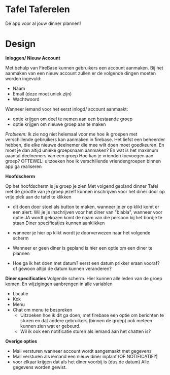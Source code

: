 # Tafel Taferelen 
Dé app voor al jouw dinner plannen! 

# Design 

**Inloggen/ Nieuw Account** 

Met behulp van FireBase kunnen gebruikers een account aanmaken. 
Bij het aanmaken van een nieuw account zullen er de volgende dingen moeten worden ingevuld: 
- Naam
- Email (deze moet uniek zijn) 
- Wachtwoord 

Wanneer iemand voor het eerst inlogd/ account aanmaakt: 
- optie krijgen om deel te nemen aan een bestaande groep 
- optie krijgen om nieuwe groep aan te maken 

*Probleem:*
Ik zie nog niet helemaal voor me hoe ik groepen met verschillende gebruikers kan aanmaken in firebase. Het liefst een beheerder hebben, 
die elke nieuwe deelnemer die mee wilt doen moet goedkeuren. 
En moet je dan altijd unieke groepsnaam aanmaken? 
En wat is het maximum aaantal deelnemers van een groep 
Hoe kan je vrienden toevoegen aan groep? 
OFTEWEL: uitzoeken hoe ik verschillende vriendengroepen binnen app ga realiseren 

**Hoofdscherm**

Op het hoofdscherm is je groep je zien 
Met volgend gepland dinner 
Tafel met de grootte van je groep 
jezelf kunnen inschrijven voor het diner door op vrije plek aan de tafel te klikken 
- dit doen door stoel als button te maken, wanneer je er op klikt komt er een alert: Wil je je inschrijven voor het diner van "blabla", wanneer voor optie JA wordt gekozen komt de naam van die persoon bij het bordje te staan
Diner specificaties kunnen aanklikken 
- wanneer je hier op klikt wordt je doorverwezen naar het volgende scherm 

- Wanneer er geen diner is gepland is hier een optie om een diner te plannen 
- Hoe ga ik het doen met datum? eerst een datum prikker eraan vooraf? of gewoon altijd de datum kunnen veranderen? 

**Diner specificaties**
Volgende scherm. 
Hier kunnen alle leden van de groep komen. En wijzigingen aanbrengen in alle variablen

- Locatie 
- Kok 
- Menu 
- Chat om menu te bespreken 
  * Uitzoeken hoe ik dit ga doen, met firebase een optie om berichten te sturen en dat andere gebruikers (binnen de groep) ook meteen kunnen zien wat er gebeurd. 
  * Wil ik ook een notificatie sturen als iemand aan het chatten is? 

**Overige opties**
- Mail versturen wanneer account wordt aangemaakt met gegevens 
- Mail versturen als iemand een nieuw diner inplant (OF NOTIFICATIE?)
- voor elkaar krijgen dat als het diner voorbij is (dus de datum) Alle gegevens worden gewist.


